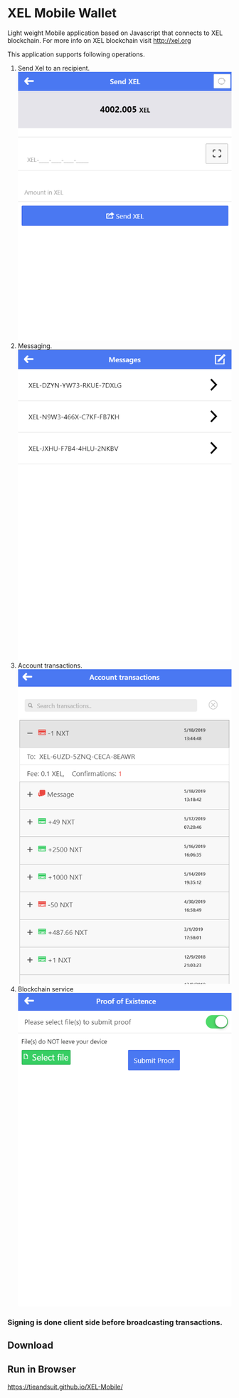 # XEL Mobile Wallet
Light weight Mobile application based on Javascript that connects to XEL blockchain. For more info on XEL blockchain visit http://xel.org

This application supports following operations.

1. Send Xel to an recipient.
![send](img\Screenshot_1.png)
2. Messaging.
![message](img\Screenshot_2.png)
3. Account transactions.
![transaction](img\Screenshot_3.png)
4. Blockchain service
![services](img\Screenshot_4.png)

### Signing is done client side before broadcasting transactions.

## Download



## Run in Browser

https://tieandsuit.github.io/XEL-Mobile/
